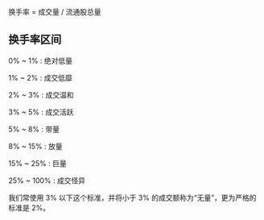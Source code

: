 
换手率 = 成交量 / 流通股总量

## 换手率区间

0% ~ 1% : 绝对低量

1% ~ 2% : 成交低靡

2% ~ 3% : 成交温和

3% ~ 5% : 成交活跃

5% ~ 8% : 带量

8% ~ 15% : 放量

15% ~ 25% : 巨量

25% ~ 100% : 成交怪异

我们常使用 3% 以下这个标准，并将小于 3% 的成交额称为“无量”，更为严格的标准是 2%。

